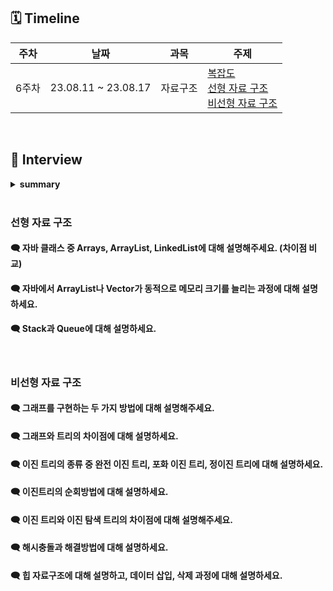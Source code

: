 ## 🗓 Timeline
| 주차 | 날짜 | 과목 | 주제 |
|--|--|--|--|
| 6주차 | 23.08.11 ~ 23.08.17 | 자료구조 | [복잡도](1.%20복잡도)<br>[선형 자료 구조](./2.%20선형%20자료%20구조)<br>[비선형 자료 구조](./3.%20비선형%20자료%20구조)|
<br>
    
## 📝 Interview


<details>
<summary><b>summary</b></summary>
<div markdown="1">

- [복잡도](#복잡도)
- [선형 자료 구조](#선형-자료-구조)
- [비선형 자료 구조](#비선형-자료-구조)

</div>
</details>
<br>

### 선형 자료 구조

#### 🗨 자바 클래스 중 Arrays, ArrayList, LinkedList에 대해 설명해주세요. (차이점 비교)

#### 🗨 자바에서 ArrayList나 Vector가 동적으로 메모리 크기를 늘리는 과정에 대해 설명하세요.

#### 🗨 Stack과 Queue에 대해 설명하세요.

<br>

### 비선형 자료 구조

#### 🗨 그래프를 구현하는 두 가지 방법에 대해 설명해주세요.

#### 🗨 그래프와 트리의 차이점에 대해 설명하세요.

#### 🗨 이진 트리의 종류 중 완전 이진 트리, 포화 이진 트리, 정이진 트리에 대해 설명하세요.

#### 🗨 이진트리의 순회방법에 대해 설명하세요.

#### 🗨 이진 트리와 이진 탐색 트리의 차이점에 대해 설명해주세요.

#### 🗨 해시충돌과 해결방법에 대해 설명하세요.

#### 🗨 힙 자료구조에 대해 설명하고, 데이터 삽입, 삭제 과정에 대해 설명하세요.
